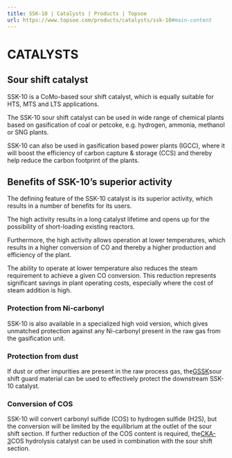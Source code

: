 ```yaml
---
title: SSK-10 | Catalysts | Products | Topsoe
url: https://www.topsoe.com/products/catalysts/ssk-10#main-content
---
```


# CATALYSTS

## Sour shift catalyst

SSK-10 is a CoMo-based sour shift catalyst, which is equally suitable for HTS, MTS and LTS applications.

The SSK-10 sour shift catalyst can be used in wide range of chemical plants based on gasification of coal or petcoke, e.g. hydrogen, ammonia, methanol or SNG plants.

SSK-10 can also be used in gasification based power plants (IGCC), where it will boost the efficiency of carbon capture & storage (CCS) and thereby help reduce the carbon footprint of the plants.

## Benefits of SSK-10’s superior activity

The defining feature of the SSK-10 catalyst is its superior activity, which results in a number of benefits for its users.

The high activity results in a long catalyst lifetime and opens up for the possibility of short-loading existing reactors.

Furthermore, the high activity allows operation at lower temperatures, which results in a higher conversion of CO and thereby a higher production and efficiency of the plant.

The ability to operate at lower temperature also reduces the steam requirement to achieve a given CO conversion. This reduction represents significant savings in plant operating costs, especially where the cost of steam addition is high.

### Protection from Ni-carbonyl

SSK-10 is also available in a specialized high void version, which gives unmatched protection against any Ni-carbonyl present in the raw gas from the gasification unit.

### Protection from dust

If dust or other impurities are present in the raw process gas, the[GSSK](/products/catalysts/gssk)sour shift guard material can be used to effectively protect the downstream SSK-10 catalyst.

### Conversion of COS

SSK-10 will convert carbonyl sulfide (COS) to hydrogen sulfide (H2S), but the conversion will be limited by the equilibrium at the outlet of the sour shift section. If further reduction of the COS content is required, the[CKA-3](/products/catalysts/cka-3)COS hydrolysis catalyst can be used in combination with the sour shift section.